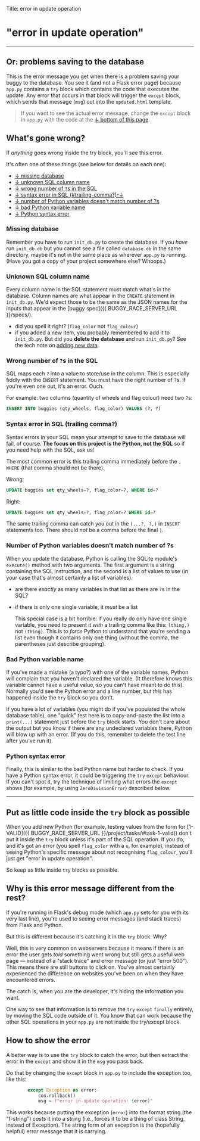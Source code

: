 Title: error in update operation


# "error in update operation"

---

## Or: problems saving to the database

This is the error message you get when there is a problem saving your buggy to
the database. You see it (and not a Flask error page) because `app.py` contains
a `try` block which contains the code that executes the update. Any error that
occurs in that block will trigger the `except` block, which sends that message
(`msg`) out into the `updated.html` template.

> If you want to see the actual error message, change the `except` block in
> `app.py` with the code at the [↓ bottom of this page](#how-to-show-the-error).

## What's gone wrong?

If _anything_ goes wrong inside the try block, you'll see this error.

It's often one of these things (see below for details on each one):

* [↓ missing database](#missing-database)
* [↓ unknown SQL column name](#unknown-sql-column-name)
* [↓ wrong number of `?`s in the SQL](#wrong-number-of-s-in-the-sql)
* [↓ syntax error in SQL (#trailing-comma?)-↓](#syntax-error-in-sql-trailing-comma)
* [↓ number of Python variables doesn't match number of ?s](#number-of-python-variables-doesnt-match-number-of-s)
* [↓ bad Python variable name](#bad-python-variable-name)
* [↓ Python syntax error](#python-syntax-error)

### Missing database

Remember you have to run `init_db.py` to create the database. If you _have_ run
`init_db.db` but you cannot see a file called `database.db` in the same
directory, maybe it's not in the same place as wherever `app.py` is running.
(Have you got a copy of your project somewhere else? Whoops.)

### Unknown SQL column name

Every column name in the SQL statement must match what's in the database.
Column names are what appear in the `CREATE` statement in `init_db.py`. We'd
expect those to be the same as the JSON names for the inputs that appear in
the [buggy spec]({{ BUGGY_RACE_SERVER_URL }}/specs/).

* did you spell it right? (`flag_color` not `flag_colour`)
* if you added a new item, you probably remembered to add it to `init_db.py`.
  But did you **delete the database** and run `init_db.py`?
  See the tech note on [adding new data](adding-new-data-i).

### Wrong number of `?`s in the SQL

SQL maps each `?` into a value to store/use in the column. This is especially
fiddly with the `INSERT` statement. You must have the right number of `?`s. If
you're even one out, it's an error. Ouch.

For example: two columns (quantity of wheels and flag colour) need two `?`s:

```sql
INSERT INTO buggies (qty_wheels, flag_color) VALUES (?, ?)
```

### Syntax error in SQL (trailing comma?)

Syntax errors in your SQL mean your attempt to save to the database will fail,
of course. **The focus on this project is the Python, not the SQL** so if
you need help with the SQL, ask us!

The most common error is this trailing comma immediately before the `, WHERE`
(that comma should not be there).

Wrong:

```sql
UPDATE buggies set qty_wheels=?, flag_color=?, WHERE id=?
```

Right:

```sql
UPDATE buggies set qty_wheels=?, flag_color=? WHERE id=?
```

The same trailing comma can catch you out in the `(...?, ?,)` in `INSERT`
statements too. There should _not_ be a comma before the final `)`.


### Number of Python variables doesn't match number of ?s

When you update the database, Python is calling the SQLite module's `execute()`
method with two arguments. The first argument is a string containing the SQL
instruction, and the second is a list of values to use (in your case that's
almost certainly a list of variables).

* are there _exactly_ as many variables in that list as there are `?`s in the
  SQL?

* if there is only one single variable, it _must_ be a list

   This special case is a bit horrible: if you really do only have one single
   variable, you need to present it _with_ a trailing comma like this:
   `(thing,)` not `(thing)`. This is to _force_ Python to understand that
   you're sending a list even though it contains only one thing (without the
   comma, the parentheses just describe grouping).


### Bad Python variable name

If you've made a mistake (a typo?) with one of the variable names, Python will
complain that you haven't declared the variable. (It therefore knows this
variable cannot have a useful value, so you can't have meant to do this).
Normally you'd see the Python error and a line number, but _this_ has happened
inside the `try` block so you don't.

If you have a lot of variables (you might do if you've populated the whole
database table), one "quick" test here is to copy-and-paste the list into a
`print(...)` statement just before the `try` block starts. You don't care about
the output but you know if there are any undeclared variables there, Python
will blow up with an error. (If you do this, remember to delete the test line
after you've run it).

### Python syntax error

Finally, this is similar to the bad Python name but harder to check. If you
have a Python syntax error, it could be triggering the `try` `except` behaviour.
If you can't spot it, try the technique of limiting what errors the `except`
shows (for example, by using `ZeroDivisionError`) described below.

---

## Put as little code inside the `try` block as possible

When you add new Python (for example, testing values from the form for
[1-VALID]({{ BUGGY_RACE_SERVER_URL }}/project/tasks/#task-1-valid)) don't put it inside
the `try` block unless it's part of the SQL operation. If you do, and it's got
an error (you spell `flag_color` with a `u`, for example), instead of seeing
Python's specific message about not recognising `flag_colour`, you'll just get
"error in update operation".

So keep as little inside `try` blocks as possible.


## Why is this error message different from the rest?

If you're running in Flask's debug mode (which `app.py` sets for you with
its very last line), you're used to seeing error messages (and stack traces)
from Flask and Python.

But this is different because it's catching it in the `try` block. Why?

Well, this is very common on webservers because it means if there is an error
the user gets _told_ something went wrong but still gets a useful web page —
instead of a "stack trace" and error message (or just "error 500"). This
means there are still buttons to click on. You've almost certainly experienced
the difference on websites you've been on when they have encountered errors.

The catch is, when you are the developer, it's hiding the information you
want.

One way to see that information is to remove the `try` `except` `finally`
entirely, by moving the SQL code outside of it. You know that can work because
the other SQL operations in your `app.py` are not inside the try/except block.

## How to show the error

A better way is to use the `try` block to catch the error, but then extract the
error in the `except` and show it in the `msg` you pass back.

Do that by changing the `except` block in `app.py` to include the exception too,
like this:

```python
        except Exception as error:
            con.rollback()
            msg = f"error in update operation: {error}"
```

This works because putting the exception (`error`) into the format string (the
"f-string") _casts_ it into a string (i.e., forces it to be a thing of class
String, instead of Exception). The string form of an exception is the (hopefully
helpful) error message that it is carrying.

